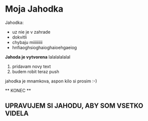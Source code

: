 # Moja Jahodka
Jahodka:
* uz nie je v zahrade
* dokvitli
* chybaju miiiiiiiii
* hnfiaoghsioghaioghaioehgaeiog

**Jahoda je vytvorena**
lalalalalalal

1. pridavam novy text
2. budem robit teraz push

jahodka je mnamkova, aspon kilo si prosim :-)

** KONEC **

## **UPRAVUJEM SI JAHODU, ABY SOM VSETKO VIDELA**
